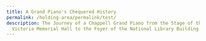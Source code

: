 ```yaml
---
title: A Grand Piano's Chequered History
permalink: /holding-area/permalink/test/
description: The Journey of a Chappell Grand Piano from the Stage of the
  Victoria Memorial Hall to the Foyer of the National Library Building
---
```

